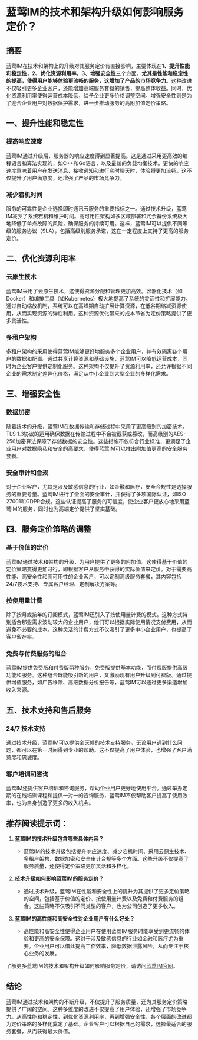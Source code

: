 # 蓝莺IM的技术和架构升级如何影响服务定价？

## 摘要

蓝莺IM在技术和架构上的升级对其服务定价有直接影响，主要体现在**1、提升性能和稳定性，2、优化资源利用率，3、增强安全性**三个方面。**尤其是性能和稳定性的提高，使得用户能够体验更流畅的服务，这增加了产品的市场竞争力**。这种改进不仅吸引更多企业客户，还能增加高端服务套餐的销售，提高整体收益。同时，优化资源利用率使得运营成本降低，给予企业更多价格调整空间。增强安全性则是为了迎合企业用户对数据保护需求，进一步推动服务的高附加值定价策略。

## 一、提升性能和稳定性

### 提高响应速度

蓝莺IM通过升级后，服务器的响应速度得到显著提高。这是通过采用更高效的编程语言和算法实现的，如C++和Go语言，以及最新的负载均衡技术。更快的响应速度意味着用户在发送消息、接收通知和进行实时聊天时，体验将更加流畅。这不仅提升了用户满意度，还增强了产品的市场竞争力。

### 减少宕机时间

服务的可靠性是企业选择即时通讯云服务的重要指标之一。通过技术升级，蓝莺IM减少了系统宕机和维护时间。高可用性架构如多区域部署和冗余备份系统极大地降低了单点故障的风险，确保服务的持续可用。这样，蓝莺IM可以提供不同等级的服务协议（SLA），包括高级别服务承诺，这在一定程度上支持了更高的服务定价。

## 二、优化资源利用率

### 云原生技术

蓝莺IM采用了云原生技术，这使得资源分配和管理更加高效。容器化技术（如Docker）和编排工具（如Kubernetes）极大地提高了系统的灵活性和扩展能力。通过自动缩放机制，系统可以在高峰期自动扩展计算资源，在低谷期缩减资源使用，从而实现资源的弹性利用。这种资源优化带来的成本节省为定价策略提供了更多灵活性。

### 多租户架构

多租户架构的采用使得蓝莺IM能够更好地服务多个企业用户，并有效隔离各个用户的数据和配置。通过共享计算资源和基础设施，蓝莺IM可以降低运营成本，同时为企业客户提供定制化服务。这种架构不仅提升了资源利用率，还允许根据不同企业的需求制定差异化价格，满足从中小企业到大型企业的多样化需求。

## 三、增强安全性

### 数据加密

随着技术的升级，蓝莺IM在数据传输和存储过程中采用了更高级别的加密技术。TLS 1.3协议的运用确保数据在传输过程中不会被截获或篡改，而高级别的AES-256加密算法保障了存储数据的安全性。这些措施不仅符合行业标准，更满足了企业用户对数据隐私和安全的高要求，使得蓝莺IM可以推出附加值更高的安全服务套餐。

### 安全审计和合规

对于企业客户，尤其是涉及敏感信息的行业，如金融和医疗，安全合规性是选择服务的重要考量。蓝莺IM进行了全面的安全审计，并获得了多项国际认证，如ISO 27001和GDPR合规。这些认证提高了服务的可信度，使企业客户更放心地采用蓝莺IM的服务，同时也为高端定价提供了坚实基础。

## 四、服务定价策略的调整

### 基于价值的定价

蓝莺IM通过技术和架构的升级，为用户提供了更多的附加值。这使得基于价值的定价策略变得更加可行，即根据客户从服务中获得的实际价值来定价。对于需要高性能、高安全性和高可用性的企业客户，可以定制高级服务套餐，其内容包括24/7技术支持、专属客户经理、定制解决方案等。

### 按使用量计费

除了按月或按年的订阅模式，蓝莺IM还引入了按使用量计费的模式。这种方式特别适合那些需求波动较大的企业用户，他们可以根据实际使用情况支付费用，从而避免不必要的成本。这种灵活的计费方式不仅吸引了更多中小企业用户，也提高了客户留存率。

### 免费与付费服务的组合

蓝莺IM提供免费版和付费版两种服务，免费版提供基本功能，而付费版提供高级功能和服务。这种组合既能吸引新的用户，又激励现有用户升级到付费版。通过提供增值服务，如广告移除、高级数据分析报告等，蓝莺IM可以通过更多渠道增加收入来源。

## 五、技术支持和售后服务

### 24/7 技术支持

通过技术升级，蓝莺IM可以提供全天候的技术支持服务。无论用户遇到什么问题，都可以在第一时间得到专业的帮助。这不仅提高了用户体验，也增强了客户满意度和忠诚度。

### 客户培训和咨询

蓝莺IM还提供客户培训和咨询服务，帮助企业用户更好地使用平台。通过举办定期的在线培训课程和提供一对一的咨询服务，蓝莺IM不仅帮助客户提高了使用效率，也为自身创造了更多的收入机会。

## 推荐阅读提示词：

1. **蓝莺IM的技术升级包含哪些具体内容？**
   - 蓝莺IM的技术升级包括提升响应速度、减少宕机时间、采用云原生技术、多租户架构、数据加密和安全审计合规等多个方面。这些升级不仅提高了服务质量，还使得定价策略更加灵活和多样化。
  
2. **技术升级如何影响蓝莺IM的服务定价？**
   - 通过技术升级，蓝莺IM在性能和安全性上的提升为其提供了更多定价策略的空间，包括基于价值的定价、按使用量计费以及免费和付费服务的组合。这些策略不仅吸引不同类型的客户，也为公司创造了更多收入。

3. **蓝莺IM的高性能和高安全性对企业用户有什么好处？**
   - 高性能和高安全性使得企业用户在使用蓝莺IM服务时能享受到更流畅的体验和更高的安全保障。这对于涉及敏感信息的行业如金融和医疗尤为重要。企业用户可以借此提高工作效率，降低数据泄露风险，从而专注于核心业务的发展。

了解更多蓝莺IM的技术和架构升级如何影响服务定价，请访问[蓝莺IM官网](https://www.lanyingim.com)。

## 结论

蓝莺IM通过技术和架构的不断升级，不仅提升了服务质量，还为其服务定价策略提供了广阔的空间。这种多维度的改进不仅提高了用户体验，还增强了市场竞争力。从高性能和稳定性，到优化资源利用率，再到增强安全性，各个层面的改进都为定价策略的多样化奠定了基础。企业客户可以根据自己的需求，选择最适合的服务套餐，从而获得最大价值。